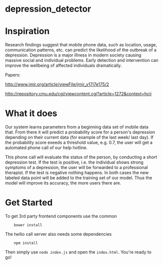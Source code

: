 # depression_detector

# Inspiration

Research findings suggest that mobile phone data, such as location, usage, communication patterns, etc. can predict the likelihood of the outbreak of a depression. Depression is a major illness in modern society causing massive social and individual problems. Early detection and intervention can improve the wellbeing of affected individuals dramatically.

Papers:

http://www.jmir.org/article/viewFile/jmir_v17i7e175/2

http://repository.cmu.edu/cgi/viewcontent.cgi?article=1272&context=hcii

# What it does

Our system learns parameters from a beginning data set of mobile data that. From there it will predict a probability score for a person's depression depending on their current data (for example of the last week/ last day). If the probability score exeeds a threshold value, e.g. 0.7, the user will get a automated phone call of our help hotline.

This phone call will evaluate the status of the person, by conducting a short depression test. If the test is positive, i.e. the individual shows strong symptoms of a depression, the user will be forwarded to a professional therapist. If the test is negative nothing happens. In both cases the new labeled data point will be added to the training set of our model. Thus the model will improve its accuracy, the more users there are.

# Get Started

To get 3rd party frontend components use the common 

        bower install
        
The twilio call server also needs some dependencies

        npm install
        
Then simply use `node index.js` and open the `index.html`. You're ready to go!

